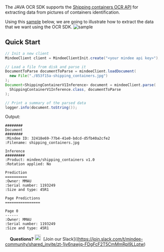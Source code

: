 The JAVA OCR SDK supports the [Shipping containers OCR API](https://developers.mindee.com/docs/shipping-containers-ocr) for extracting data from pictures of containers identification.

Using this [sample](https://files.readme.io/853f15a-shipping_containers.jpg) below, we are going to illustrate how to extract the data that we want using the OCR SDK.
![sample](https://files.readme.io/853f15a-shipping_containers.jpg)

## Quick Start
```java
// Init a new client
MindeeClient client = MindeeClientInit.create("<your mindee api key>");

// Load a file from disk and parse it
DocumentToParse documentToParse = mindeeClient.loadDocument(
  new File("./853f15a-shipping_containers.jpg")
);
Document<ShippingContainerV1Inference> document = mindeeClient.parse(
  ShippingContainerV1Inference.class, documentToParse
);

// Print a summary of the parsed data
logger.info(document.toString());
```

Output:
```
########
Document
########
:Mindee ID: 32418e69-77b4-41e0-bdcd-d5fb40a2cfe2
:Filename: shipping_containers.jpg

Inference
#########
:Product: mindee/shipping_containers v1.0
:Rotation applied: No

Prediction
==========
:Owner: MMAU
:Serial number: 1193249
:Size and type: 45R1

Page Predictions
================

Page 0
------
:Owner: MMAU
:Serial number: 1193249
:Size and type: 45R1
```

&nbsp;
&nbsp;
**Questions?**
<img alt="Slack Logo Icon" style="display:inline!important" src="https://files.readme.io/5b83947-Slack.png" width="20" height="20">&nbsp;&nbsp;[Join our Slack]((https://join.slack.com/t/mindee-community/shared_invite/zt-1jv6nawjq-FDgFcF2T5CmMmRpl9LLptw)
